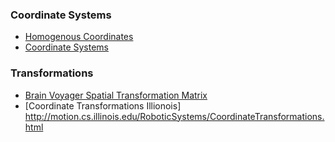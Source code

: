 ### Coordinate Systems
- [Homogenous Coordinates](http://www.songho.ca/math/homogeneous/homogeneous.html)
- [Coordinate Systems](https://www.brainvoyager.com/bv/doc/UsersGuide/CoordsAndTransforms/CoordinateSystems.html)

### Transformations
- [Brain Voyager Spatial Transformation Matrix](https://www.brainvoyager.com/bv/doc/UsersGuide/CoordsAndTransforms/SpatialTransformationMatrices.html)
- [Coordinate Transformations Illionois] http://motion.cs.illinois.edu/RoboticSystems/CoordinateTransformations.html
